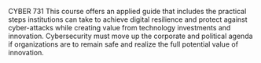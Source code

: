 CYBER 731
This course offers an applied guide that includes the practical steps institutions can take to achieve digital resilience and protect against cyber-attacks while creating value from technology investments and innovation. Cybersecurity must move up the corporate and political agenda if organizations are to remain safe and realize the full potential value of innovation.
